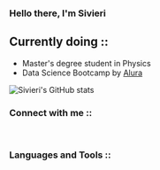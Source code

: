 ### Hello there, I'm Sivieri

## Currently doing ::
- Master's degree student in Physics
- Data Science Bootcamp by [Alura][website]

![Sivieri's GitHub stats](https://github-readme-stats.vercel.app/api?username=anuraghazra&show_icons=true&theme=radical)

### Connect with me :: 

<br />

### Languages and Tools ::

<br />
<br />

[website]: https://www.alura.com.br/
[instagram]: https://www.instagram.com/
[twitter]: https://twitter.com/LuizSivieri
[linkedin]: https://www.linkedin.com/in/luiz-eduardo-sivieri-371bab188/

